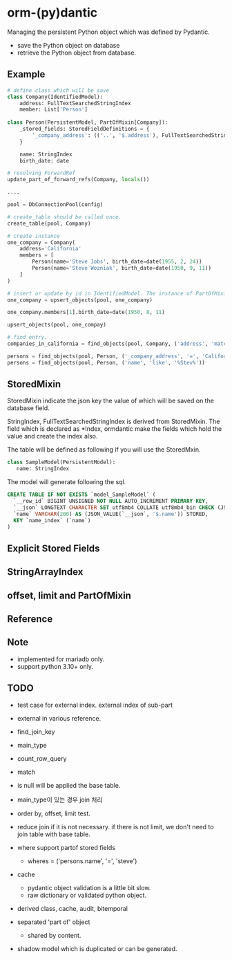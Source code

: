 # orm-(py)dantic

Managing the persistent Python object which was defined by Pydantic. 

 * save the Python object on database 
 * retrieve the Python object from database.


## Example

``` python
# define class which will be save
class Company(IdentifiedModel):
    address: FullTextSearchedStringIndex
    member: List['Person']
    
class Person(PersistentModel, PartOfMixin[Company]):
    _stored_fields: StoredFieldDefinitions = {
        '_company_address': (('..', '$.address'), FullTextSearchedStringIndex)
    }

    name: StringIndex
    birth_date: date

# resolving ForwardRef 
update_part_of_forward_refs(Company, locals())

....

pool = DbConnectionPool(config)

# create_table should be called once.
create_table(pool, Company)

# create instance
one_company = Company(
    address='California'
    members = [
        Person(name='Steve Jobs', birth_date=date(1955, 2, 24))
        Person(name='Steve Wozniak', birth_date=date(1950, 9, 11))
    ]
)

# insert or update by id in IdentifiedModel. The instance of PartOfMixin could not be saved directly.
one_company = upsert_objects(pool, one_company)

one_company.members[1].birth_date=date(1950, 8, 11)

upsert_objects(pool, one_compay)

# find entry.
companies_in_california = find_objects(pool, Company, ('address', 'match', '+California'))

persons = find_objects(pool, Person, ('_company_address', '=', 'California'))
persons = find_objects(pool, Person, ('name', 'like', '%Stev%'))

```

## StoredMixin
StoredMixin indicate the json key the value of which will be saved on the database field.

StringIndex, FullTextSearchedStringIndex is derived from StoredMixin. 
The field which is declared as \*Index, ormdantic make the fields which hold the value and create the index also.

The table will be defined as following if you will use the StoredMxin.

``` python
class SampleModel(PersistentModel):
   name: StringIndex
```

The model will generate following the sql.

``` sql
CREATE TABLE IF NOT EXISTS `model_SampleModel` (
  `__row_id` BIGINT UNSIGNED NOT NULL AUTO_INCREMENT PRIMARY KEY,
  `__json` LONGTEXT CHARACTER SET utf8mb4 COLLATE utf8mb4_bin CHECK (JSON_VALID(`__json`)),
  `name` VARCHAR(200) AS (JSON_VALUE(`__json`, '$.name')) STORED,  
  KEY `name_index` (`name`)
)
```

## Explicit Stored Fields

## StringArrayIndex

## offset, limit and PartOfMixin

## Reference 
 
## Note
 * implemented for mariadb only.
 * support python 3.10+ only.

## TODO
 * test case for external index.
	external index of sub-part

 * external in various reference.
  * find_join_key
  * main_type 
  * count_row_query 
  * match 
  * is null will be applied the base table.

 * main_type이 있는 경우 join 처리

 * order by, offset, limit test.

 * reduce join if it is not necessary.
   if there is not limit, we don't need to join table with base table.

 * where support partof stored fields
   - wheres = ('persons.name', '=', 'steve')

 * cache
   - pydantic object validation is a little bit slow.
   - raw dictionary or validated python object.

 * derived class, cache, audit, bitemporal

 * separated 'part of' object
   - shared by content. 

 * shadow model which is duplicated or can be generated.


